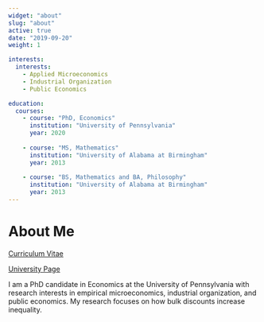 ```yaml
---
widget: "about"
slug: "about"
active: true
date: "2019-09-20"
weight: 1

interests:
  interests: 
    - Applied Microeconomics
    - Industrial Organization
    - Public Economics

education:
  courses:
    - course: "PhD, Economics"
      institution: "University of Pennsylvania"
      year: 2020
  
    - course: "MS, Mathematics"
      institution: "University of Alabama at Birmingham"
      year: 2013
 
    - course: "BS, Mathematics and BA, Philosophy"
      institution: "University of Alabama at Birmingham"
      year: 2013
---
```


# About Me 

[Curriculum Vitae](https://github.com/emallickhossain/HossainCV/blob/master/HossainCV.pdf)

[University Page](https://economics.sas.upenn.edu/people/mallick-hossain)

I am a PhD candidate in Economics at the University of Pennsylvania with research interests in empirical microeconomics, industrial organization, and public economics. My research focuses on how bulk discounts increase inequality.


